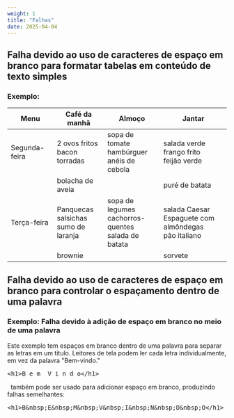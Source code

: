 ```yaml
---
weight: 1
title: "Falhas"
date: 2025-04-04
---
```


## Falha devido ao uso de caracteres de espaço em branco para formatar tabelas em conteúdo de texto simples

### Exemplo:

<table aria-label="Tabela com caracteres de espaço em branco">
  <thead>
    <tr>
      <th>Menu</th>
      <th>Café da manhã</th>
      <th>Almoço</th>
      <th>Jantar</th>
    </tr>
  </thead>
  <tbody>
    <tr>
      <td>Segunda-feira</td>
      <td>2 ovos fritos<br>bacon<br>torradas</td>
      <td>sopa de tomate<br>hambúrguer<br>anéis de cebola</td>
      <td>salada verde<br>frango frito<br>feijão verde</td>
    </tr>
    <tr>
      <td></td>
      <td>bolacha de aveia</td>
      <td></td>
      <td>puré de batata</td>
    </tr>
    <tr>
      <td>Terça-feira</td>
      <td>Panquecas<br>salsichas<br>sumo de laranja</td>
      <td>sopa de legumes<br>cachorros-quentes<br>salada de batata</td>
      <td>salada Caesar<br>Espaguete com almôndegas<br>pão italiano</td>
    </tr>
    <tr>
      <td></td>
      <td>brownie</td>
      <td></td>
      <td>sorvete</td>
    </tr>
  </tbody>
</table>

## Falha devido ao uso de caracteres de espaço em branco para controlar o espaçamento dentro de uma palavra

### Exemplo: Falha devido à adição de espaço em branco no meio de uma palavra

Este exemplo tem espaços em branco dentro de uma palavra para separar as letras em um título. Leitores de tela podem ler cada letra individualmente, em vez da palavra "Bem-vindo."

<pre aria-label="Exemplo de código mostrando um título com espaços entre as letras">
&lt;h1&gt;B e m  V i n d o&lt;/h1&gt;
</pre>

&nbsp; também pode ser usado para adicionar espaço em branco, produzindo falhas semelhantes:

<pre aria-label="Exemplo de código mostrando um título com espaços não quebráveis entre as letras">
&lt;h1&gt;B&amp;nbsp;E&amp;nbsp;M&amp;nbsp;V&amp;nbsp;I&amp;nbsp;N&amp;nbsp;D&amp;nbsp;O&lt;/h1&gt;
</pre>
